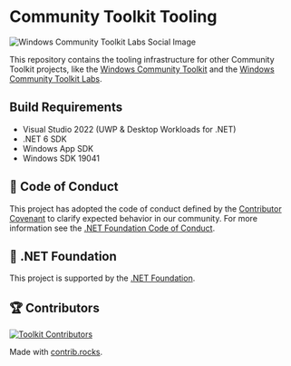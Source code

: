 
# Community Toolkit Tooling

![Windows Community Toolkit Labs Social Image](tooling/ToolkitLabsSocial.png)

This repository contains the tooling infrastructure for other Community Toolkit projects, like the [Windows Community Toolkit](https://aka.ms/toolkit/windows) and the [Windows Community Toolkit Labs](https://aka.ms/toolkit/labs/windows).

## Build Requirements

- Visual Studio 2022 (UWP & Desktop Workloads for .NET)
- .NET 6 SDK
- Windows App SDK
- Windows SDK 19041

## 📄 Code of Conduct

This project has adopted the code of conduct defined by the [Contributor Covenant](http://contributor-covenant.org/)
to clarify expected behavior in our community.
For more information see the [.NET Foundation Code of Conduct](CODE_OF_CONDUCT.md).

## 🏢 .NET Foundation

This project is supported by the [.NET Foundation](http://dotnetfoundation.org).

## 🏆 Contributors

[![Toolkit Contributors](https://contrib.rocks/image?repo=CommunityToolkit/Tooling-Submodule)](https://github.com/CommunityToolkit/Tooling-Submodule/graphs/contributors)

Made with [contrib.rocks](https://contrib.rocks).
